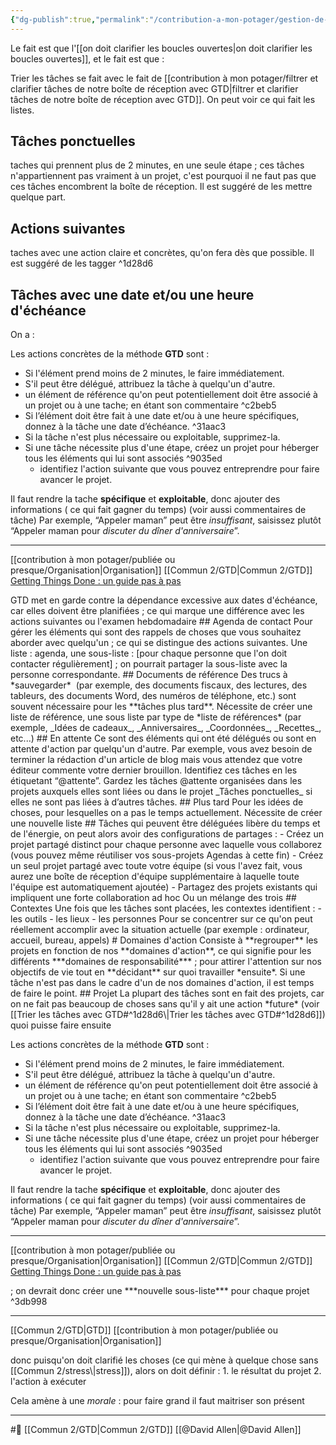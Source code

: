 ```yaml
---
{"dg-publish":true,"permalink":"/contribution-a-mon-potager/gestion-de-l-action-doit-se-faire-par-la-clarte/"}
---
```


Le fait est que l'[[on doit clarifier les boucles ouvertes\|on doit clarifier les boucles ouvertes]], et le fait est que : 
<div class="transclusion internal-embed is-loaded"><div class="markdown-embed">



Trier les tâches se fait avec le fait de [[contribution à mon potager/filtrer et clarifier tâches de notre boîte de réception avec GTD\|filtrer et clarifier tâches de notre boîte de réception avec GTD]]. On peut voir ce qui fait les listes.
## Tâches ponctuelles
taches qui prennent plus de 2 minutes, en une seule étape ; ces tâches n'appartiennent pas vraiment à un projet, c'est pourquoi il ne faut pas que ces tâches encombrent la boîte de réception.
Il est suggéré de les mettre quelque part.
## Actions suivantes
taches avec une action claire et concrètes, qu'on fera dès que possible. Il est suggéré de les tagger ^1d28d6
## Tâches avec une date et/ou une heure d'échéance
On a :
<div class="transclusion internal-embed is-loaded"><div class="markdown-embed">



Les actions concrètes de la méthode **GTD** sont :
- Si l'élément prend moins de 2 minutes, le faire immédiatement.
- S'il peut être délégué, attribuez la tâche à quelqu'un d'autre.
- un élément de référence qu'on peut potentiellement doit être associé à un projet ou à une tache; en étant son commentaire ^c2beb5
- Si l’élément doit être fait à une date et/ou à une heure spécifiques, donnez à la tâche une date d’échéance. ^31aac3
- Si la tâche n'est plus nécessaire ou exploitable, supprimez-la.
- Si une tâche nécessite plus d'une étape, créez un projet pour héberger tous les éléments qui lui sont associés ^9035ed
	- identifiez l'action suivante que vous pouvez entreprendre pour faire avancer le projet.

Il faut rendre la tache **spécifique** et **exploitable**, donc ajouter des informations ( ce qui fait gagner du temps) (voir aussi commentaires de tâche)
	Par exemple, “Appeler maman” peut être *insuffisant*, saisissez plutôt “Appeler maman pour *discuter du dîner d'anniversaire*”. 

---
[[contribution à mon potager/publiée ou presque/Organisation\|Organisation]] [[Commun 2/GTD\|Commun 2/GTD]]
[Getting Things Done : un guide pas à pas](https://todoist.com/fr/productivity-methods/getting-things-done#clarifier)

</div></div>
GTD met en garde contre la dépendance excessive aux dates d'échéance, car elles doivent être planifiées ; ce qui marque une différence avec les actions suivantes ou l'examen hebdomadaire
## Agenda de contact
Pour gérer les éléments qui sont des rappels de choses que vous souhaitez aborder avec quelqu'un ; ce qui se distingue des actions suivantes. Une liste : agenda, une sous-liste : [pour chaque personne que l'on doit contacter régulièrement] ; on pourrait partager la sous-liste avec la personne correspondante.
## Documents de référence
Des trucs à *sauvegarder*  (par exemple, des documents fiscaux, des lectures, des tableurs, des documents Word, des numéros de téléphone, etc.) sont souvent nécessaire pour les **tâches plus tard**. Nécessite de créer une liste de référence, une sous liste par type de *liste de références* (par exemple, _Idées de cadeaux_, _Anniversaires_, _Coordonnées_, _Recettes_, etc...)
## En attente
Ce sont des éléments qui ont été délégués ou sont en attente d'action par quelqu'un d'autre. Par exemple, vous avez besoin de terminer la rédaction d'un article de blog mais vous attendez que votre éditeur commente votre dernier brouillon. Identifiez ces tâches en les étiquetant “@attente”. Gardez les tâches @attente organisées dans les projets auxquels elles sont liées ou dans le projet _Tâches ponctuelles_ si elles ne sont pas liées à d’autres tâches.
## Plus tard
Pour les idées de choses, pour lesquelles on a pas le temps actuellement. Nécessite de créer une nouvelle liste
## Tâches qui peuvent être déléguées
libère du temps et de l'énergie, on peut alors avoir des configurations de partages :
-   Créez un projet partagé distinct pour chaque personne avec laquelle vous collaborez (vous pouvez même réutiliser vos sous-projets Agendas à cette fin)
-   Créez un seul projet partagé avec toute votre équipe (si vous l'avez fait, vous aurez une boîte de réception d'équipe supplémentaire à laquelle toute l'équipe est automatiquement ajoutée)
-   Partagez des projets existants qui impliquent une forte collaboration ad hoc
Ou un mélange des trois
## Contextes
Une fois que les tâches sont placées, les contextes identifient :
- les outils
- les lieux
- les personnes
Pour se concentrer sur ce qu'on peut réellement accomplir avec la situation actuelle (par exemple : ordinateur, accueil, bureau, appels)
# Domaines d'action
Consiste à **regrouper** les projets en fonction de nos **domaines d'action**, ce qui signifie pour les différents ***domaines de responsabilité*** ; pour attirer l'attention sur nos objectifs de vie tout en **décidant** sur quoi travailler *ensuite*. Si une tâche n'est pas dans le cadre d'un de nos domaines d'action, il est temps de faire le point.
## Projet
La plupart des tâches sont en fait des projets, car on ne fait pas beaucoup de choses sans qu'il y ait une action *future* (voir [[Trier les tâches avec GTD#^1d28d6\|Trier les tâches avec GTD#^1d28d6]]) quoi puisse faire ensuite 
<div class="transclusion internal-embed is-loaded"><div class="markdown-embed">



Les actions concrètes de la méthode **GTD** sont :
- Si l'élément prend moins de 2 minutes, le faire immédiatement.
- S'il peut être délégué, attribuez la tâche à quelqu'un d'autre.
- un élément de référence qu'on peut potentiellement doit être associé à un projet ou à une tache; en étant son commentaire ^c2beb5
- Si l’élément doit être fait à une date et/ou à une heure spécifiques, donnez à la tâche une date d’échéance. ^31aac3
- Si la tâche n'est plus nécessaire ou exploitable, supprimez-la.
- Si une tâche nécessite plus d'une étape, créez un projet pour héberger tous les éléments qui lui sont associés ^9035ed
	- identifiez l'action suivante que vous pouvez entreprendre pour faire avancer le projet.

Il faut rendre la tache **spécifique** et **exploitable**, donc ajouter des informations ( ce qui fait gagner du temps) (voir aussi commentaires de tâche)
	Par exemple, “Appeler maman” peut être *insuffisant*, saisissez plutôt “Appeler maman pour *discuter du dîner d'anniversaire*”. 

---
[[contribution à mon potager/publiée ou presque/Organisation\|Organisation]] [[Commun 2/GTD\|Commun 2/GTD]]
[Getting Things Done : un guide pas à pas](https://todoist.com/fr/productivity-methods/getting-things-done#clarifier)

</div></div>
; on devrait donc créer une ***nouvelle sous-liste*** pour chaque projet ^3db998

---
[[Commun 2/GTD\|GTD]] [[contribution à mon potager/publiée ou presque/Organisation\|Organisation]]

</div></div>
donc puisqu'on doit clarifié les choses (ce qui mène à quelque chose sans [[Commun 2/stress\|stress]]), alors on doit définir : 
1. le résultat du projet
2. l'action à exécuter

Cela amène à une *morale* : pour faire grand il faut maitriser son présent

---
#🌱 [[Commun 2/GTD\|Commun 2/GTD]] [[@David Allen\|@David Allen]]